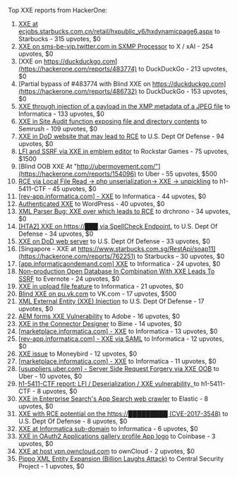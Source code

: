 Top XXE reports from HackerOne:

1. [XXE at ecjobs.starbucks.com.cn/retail/hxpublic_v6/hxdynamicpage6.aspx](https://hackerone.com/reports/500515) to Starbucks - 315 upvotes, $0
2. [XXE on sms-be-vip.twitter.com in SXMP Processor](https://hackerone.com/reports/248668) to X / xAI - 254 upvotes, $0
3. [XXE on https://duckduckgo.com](https://hackerone.com/reports/483774) to DuckDuckGo - 213 upvotes, $0
4. [Partial bypass of #483774 with Blind XXE on https://duckduckgo.com](https://hackerone.com/reports/486732) to DuckDuckGo - 153 upvotes, $0
5. [XXE through injection of a payload in the XMP metadata of a JPEG file](https://hackerone.com/reports/836877) to Informatica - 133 upvotes, $0
6. [XXE in Site Audit function exposing file and directory contents](https://hackerone.com/reports/312543) to Semrush - 109 upvotes, $0
7. [XXE in DoD website that may lead to RCE](https://hackerone.com/reports/227880) to U.S. Dept Of Defense - 94 upvotes, $0
8. [LFI and SSRF via XXE in emblem editor](https://hackerone.com/reports/347139) to Rockstar Games - 75 upvotes, $1500
9. [Blind OOB XXE At "http://ubermovement.com/"](https://hackerone.com/reports/154096) to Uber - 55 upvotes, $500
10. [RCE via Local File Read -\> php unserialization-\> XXE -\> unpickling](https://hackerone.com/reports/415501) to h1-5411-CTF - 45 upvotes, $0
11. [[rev-app.informatica.com] - XXE](https://hackerone.com/reports/105434) to Informatica - 44 upvotes, $0
12. [Authenticated XXE](https://hackerone.com/reports/1095645) to WordPress - 40 upvotes, $0
13. [XML Parser Bug: XXE over which leads to RCE](https://hackerone.com/reports/55431) to drchrono - 34 upvotes, $0
14. [[HTA2] XXE on https://███ via SpellCheck Endpoint.](https://hackerone.com/reports/715949) to U.S. Dept Of Defense - 34 upvotes, $0
15. [XXE on DoD web server](https://hackerone.com/reports/188743) to U.S. Dept Of Defense - 33 upvotes, $0
16. [Singapore - XXE at https://www.starbucks.com.sg/RestApi/soap11](https://hackerone.com/reports/762251) to Starbucks - 30 upvotes, $0
17. [[app.informaticaondemand.com] XXE](https://hackerone.com/reports/105753) to Informatica - 24 upvotes, $0
18. [Non-production Open Database In Combination With XXE Leads To SSRF](https://hackerone.com/reports/742808) to Evernote - 24 upvotes, $0
19. [ XXE in upload file feature](https://hackerone.com/reports/105787) to Informatica - 21 upvotes, $0
20. [Blind XXE on pu.vk.com](https://hackerone.com/reports/296622) to VK.com - 17 upvotes, $500
21. [XML External Entity (XXE) Injection](https://hackerone.com/reports/2573567) to U.S. Dept Of Defense - 17 upvotes, $0
22. [AEM forms XXE Vulnerability](https://hackerone.com/reports/1321070) to Adobe - 16 upvotes, $0
23. [XXE in the Connector Designer](https://hackerone.com/reports/112116) to Bime - 14 upvotes, $0
24. [[marketplace.informatica.com] - XXE](https://hackerone.com/reports/106797) to Informatica - 13 upvotes, $0
25. [[rev-app.informatica.com] - XXE via SAML](https://hackerone.com/reports/106865) to Informatica - 12 upvotes, $0
26. [XXE issue](https://hackerone.com/reports/130661) to Moneybird - 12 upvotes, $0
27. [[marketplace.informatica.com] - XXE](https://hackerone.com/reports/106802) to Informatica - 11 upvotes, $0
28. [[usuppliers.uber.com] - Server Side Request Forgery via XXE OOB](https://hackerone.com/reports/448598) to Uber - 10 upvotes, $0
29. [h1-5411-CTF report: LFI / Deserialization / XXE vulnerability, ](https://hackerone.com/reports/415233) to h1-5411-CTF - 8 upvotes, $0
30. [XXE in Enterprise Search's App Search web crawler](https://hackerone.com/reports/1156748) to Elastic - 8 upvotes, $0
31. [XXE with RCE potential on the https://█████████ (CVE-2017-3548)](https://hackerone.com/reports/710654) to U.S. Dept Of Defense - 8 upvotes, $0
32. [XXE at Informatica sub-domain](https://hackerone.com/reports/150520) to Informatica - 6 upvotes, $0
33. [XXE in OAuth2 Applications gallery profile App logo](https://hackerone.com/reports/104620) to Coinbase - 3 upvotes, $0
34. [XXE at host vpn.owncloud.com](https://hackerone.com/reports/105980) to ownCloud - 2 upvotes, $0
35. [Pippo XML Entity Expansion (Billion Laughs Attack)](https://hackerone.com/reports/506791) to Central Security Project - 1 upvotes, $0
